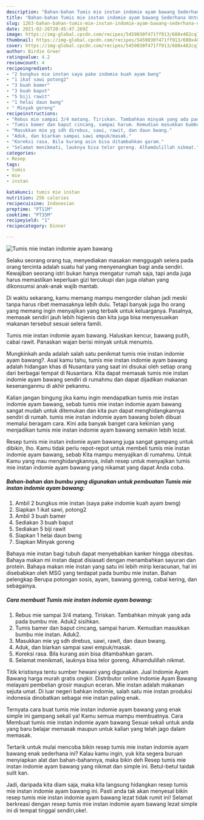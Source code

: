 ```yaml
---
description: "Bahan-bahan Tumis mie instan indomie ayam bawang Sederhana Untuk Jualan"
title: "Bahan-bahan Tumis mie instan indomie ayam bawang Sederhana Untuk Jualan"
slug: 1263-bahan-bahan-tumis-mie-instan-indomie-ayam-bawang-sederhana-untuk-jualan
date: 2021-02-26T20:45:47.269Z
image: https://img-global.cpcdn.com/recipes/5459030f471ff913/680x482cq70/tumis-mie-instan-indomie-ayam-bawang-foto-resep-utama.jpg
thumbnail: https://img-global.cpcdn.com/recipes/5459030f471ff913/680x482cq70/tumis-mie-instan-indomie-ayam-bawang-foto-resep-utama.jpg
cover: https://img-global.cpcdn.com/recipes/5459030f471ff913/680x482cq70/tumis-mie-instan-indomie-ayam-bawang-foto-resep-utama.jpg
author: Birdie Greer
ratingvalue: 4.2
reviewcount: 4
recipeingredient:
- "2 bungkus mie instan saya pake indomie kuah ayam bwng"
- "1 ikat sawi potong2"
- "3 buah bamer"
- "3 buah baput"
- "5 biji rawit"
- "1 helai daun bwng"
- " Minyak goreng"
recipeinstructions:
- "Rebus mie sampai 3/4 matang. Tiriskan. Tambahkan minyak yang ada pada bumbu mie. Aduk2 sisihkan."
- "Tumis bamer dan baput cincang, sampai harum. Kemudian masukkan bumbu mie instan. Aduk2."
- "Masukkan mie yg sdh direbus, sawi, rawit, dan daun bwang."
- "Aduk, dan biarkan sampai sawi empuk/masak."
- "Koreksi rasa. Bila kurang asin bisa ditambahkan garam."
- "Selamat menikmati, lauknya bisa telor goreng. Alhamdulillah nikmat."
categories:
- Resep
tags:
- tumis
- mie
- instan

katakunci: tumis mie instan 
nutrition: 256 calories
recipecuisine: Indonesian
preptime: "PT11M"
cooktime: "PT35M"
recipeyield: "1"
recipecategory: Dinner

---
```



![Tumis mie instan indomie ayam bawang](https://img-global.cpcdn.com/recipes/5459030f471ff913/680x482cq70/tumis-mie-instan-indomie-ayam-bawang-foto-resep-utama.jpg)

Selaku seorang orang tua, menyediakan masakan menggugah selera pada orang tercinta adalah suatu hal yang menyenangkan bagi anda sendiri. Kewajiban seorang istri bukan hanya mengatur rumah saja, tapi anda juga harus memastikan keperluan gizi tercukupi dan juga olahan yang dikonsumsi anak-anak wajib mantab.

Di waktu  sekarang, kamu memang mampu mengorder olahan jadi meski tanpa harus ribet memasaknya lebih dulu. Tetapi banyak juga lho orang yang memang ingin menyajikan yang terbaik untuk keluarganya. Pasalnya, memasak sendiri jauh lebih higienis dan kita juga bisa menyesuaikan makanan tersebut sesuai selera famili. 

Tumis mie instan indomie ayam bawang. Haluskan kencur, bawang putih, cabai rawit. Panaskan wajan berisi minyak untuk menumis.

Mungkinkah anda adalah salah satu penikmat tumis mie instan indomie ayam bawang?. Asal kamu tahu, tumis mie instan indomie ayam bawang adalah hidangan khas di Nusantara yang saat ini disukai oleh setiap orang dari berbagai tempat di Nusantara. Kita dapat memasak tumis mie instan indomie ayam bawang sendiri di rumahmu dan dapat dijadikan makanan kesenanganmu di akhir pekanmu.

Kalian jangan bingung jika kamu ingin mendapatkan tumis mie instan indomie ayam bawang, sebab tumis mie instan indomie ayam bawang sangat mudah untuk ditemukan dan kita pun dapat menghidangkannya sendiri di rumah. tumis mie instan indomie ayam bawang boleh dibuat memalui beragam cara. Kini ada banyak banget cara kekinian yang menjadikan tumis mie instan indomie ayam bawang semakin lebih lezat.

Resep tumis mie instan indomie ayam bawang juga sangat gampang untuk dibikin, lho. Kamu tidak perlu repot-repot untuk membeli tumis mie instan indomie ayam bawang, sebab Kita mampu menyajikan di rumahmu. Untuk Kamu yang mau menghidangkannya, inilah resep untuk menyajikan tumis mie instan indomie ayam bawang yang nikamat yang dapat Anda coba.

<!--inarticleads1-->

##### Bahan-bahan dan bumbu yang digunakan untuk pembuatan Tumis mie instan indomie ayam bawang:

1. Ambil 2 bungkus mie instan (saya pake indomie kuah ayam bwng)
1. Siapkan 1 ikat sawi, potong2
1. Ambil 3 buah bamer
1. Sediakan 3 buah baput
1. Sediakan 5 biji rawit
1. Siapkan 1 helai daun bwng
1. Siapkan  Minyak goreng


Bahaya mie instan bagi tubuh dapat menyebabkan kanker hingga obesitas. Bahaya makan mi instan dapat disiasati dengan menambahkan sayuran dan protein. Bahaya makan mie instan yang satu ini lebih mirip keracunan, hal ini disebabkan oleh MSG yang terdapat pada bumbu mie instan. Bahan pelengkap Berupa potongan sosis, ayam, bawang goreng, cabai kering, dan sebagainya. 

<!--inarticleads2-->

##### Cara membuat Tumis mie instan indomie ayam bawang:

1. Rebus mie sampai 3/4 matang. Tiriskan. Tambahkan minyak yang ada pada bumbu mie. Aduk2 sisihkan.
1. Tumis bamer dan baput cincang, sampai harum. Kemudian masukkan bumbu mie instan. Aduk2.
1. Masukkan mie yg sdh direbus, sawi, rawit, dan daun bwang.
1. Aduk, dan biarkan sampai sawi empuk/masak.
1. Koreksi rasa. Bila kurang asin bisa ditambahkan garam.
1. Selamat menikmati, lauknya bisa telor goreng. Alhamdulillah nikmat.


Titik kristisnya tentu sumber hewani yang digunakan. Jual Indomie Ayam Bawang harga murah gratis ongkir. Distributor online Indomie Ayam Bawang melayani pembelian grosir maupun eceran. Mie instan adalah makanan sejuta umat. Di luar negeri bahkan indomie, salah satu mie instan produksi indonesia dinobatkan sebagai mie instan paling enak. 

Ternyata cara buat tumis mie instan indomie ayam bawang yang enak simple ini gampang sekali ya! Kamu semua mampu membuatnya. Cara Membuat tumis mie instan indomie ayam bawang Sesuai sekali untuk anda yang baru belajar memasak maupun untuk kalian yang telah jago dalam memasak.

Tertarik untuk mulai mencoba bikin resep tumis mie instan indomie ayam bawang enak sederhana ini? Kalau kamu ingin, yuk kita segera buruan menyiapkan alat dan bahan-bahannya, maka bikin deh Resep tumis mie instan indomie ayam bawang yang nikmat dan simple ini. Betul-betul taidak sulit kan. 

Jadi, daripada kita diam saja, maka kita langsung hidangkan resep tumis mie instan indomie ayam bawang ini. Pasti anda tak akan menyesal bikin resep tumis mie instan indomie ayam bawang lezat tidak rumit ini! Selamat berkreasi dengan resep tumis mie instan indomie ayam bawang lezat simple ini di tempat tinggal sendiri,oke!.

